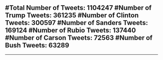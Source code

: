 #Total Number of Tweets: 1104247 
#Number of Trump Tweets: 361235
#Number of Clinton Tweets: 300597
#Number of Sanders Tweets: 169124
#Number of Rubio Tweets: 137440
#Number of Carson Tweets: 72563
#Number of Bush Tweets: 63289
---
---
